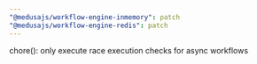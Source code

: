 ```yaml
---
"@medusajs/workflow-engine-inmemory": patch
"@medusajs/workflow-engine-redis": patch
---
```


chore(): only execute race execution checks for async workflows
